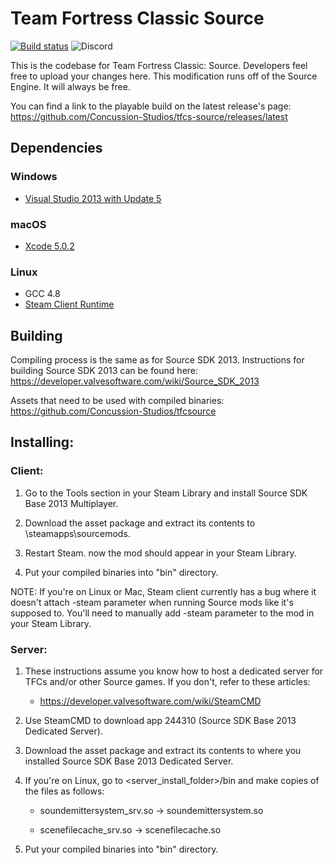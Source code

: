 Team Fortress Classic Source
=====

[![Build status](https://ci.appveyor.com/api/projects/status/l1ukwkp2qqn87p81/branch/master?style=for-the-badge)](https://ci.appveyor.com/project/xXxToxicBlueDustxXx/tfcs-source-3kx9a/branch/master) ![Discord](https://img.shields.io/discord/637821719708434473?color=7289DA&label=DIscord%20Server&logoColor=2C2F33&style=for-the-badge)

This is the codebase for Team Fortress Classic: Source. Developers feel free to upload your changes here.
This modification runs off of the Source Engine. It will always be free.

You can find a link to the playable build on the latest release's page: https://github.com/Concussion-Studios/tfcs-source/releases/latest

## Dependencies

### Windows
* [Visual Studio 2013 with Update 5](https://visualstudio.microsoft.com/vs/older-downloads/)

### macOS
* [Xcode 5.0.2](https://developer.apple.com/downloads/more)

### Linux
* GCC 4.8
* [Steam Client Runtime](http://media.steampowered.com/client/runtime/steam-runtime-sdk_latest.tar.xz)

## Building

Compiling process is the same as for Source SDK 2013. Instructions for building Source SDK 2013 can be found here: https://developer.valvesoftware.com/wiki/Source_SDK_2013

Assets that need to be used with compiled binaries: https://github.com/Concussion-Studios/tfcsource

## Installing:

### Client:

1. Go to the Tools section in your Steam Library and install Source SDK Base 2013 Multiplayer. 

2. Download the asset package and extract its contents to <Steam>\steamapps\sourcemods.

3. Restart Steam. now the mod should appear in your Steam Library.

4. Put your compiled binaries into "bin" directory.

NOTE: If you're on Linux or Mac, Steam client currently has a bug where it doesn't attach -steam parameter when running Source mods like it's supposed to. You'll need to manually add -steam parameter to the mod in your Steam Library.

### Server:

1. These instructions assume you know how to host a dedicated server for TFCs and/or other Source games. If you don't, refer to these articles:

   * https://developer.valvesoftware.com/wiki/SteamCMD

2. Use SteamCMD to download app 244310 (Source SDK Base 2013 Dedicated Server).

3. Download the asset package and extract its contents to where you installed Source SDK Base 2013 Dedicated Server.

4. If you're on Linux, go to <server_install_folder>/bin and make copies of the files as follows:

   * soundemittersystem_srv.so -> soundemittersystem.so

   * scenefilecache_srv.so -> scenefilecache.so
   
5. Put your compiled binaries into "bin" directory.